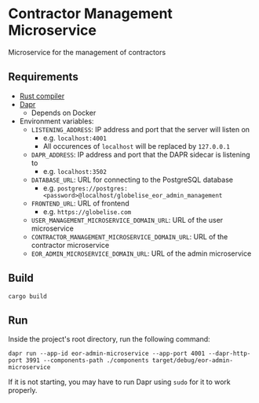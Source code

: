 # Contractor Management Microservice

Microservice for the management of contractors

## Requirements

- [Rust compiler](https://www.rust-lang.org/tools/install)
- [Dapr](https://docs.dapr.io/getting-started/)
  - Depends on Docker
- Environment variables:
  - `LISTENING_ADDRESS`: IP address and port that the server will listen on
    - e.g. `localhost:4001`
    - All occurences of `localhost` will be replaced by `127.0.0.1`
  - `DAPR_ADDRESS`: IP address and port that the DAPR sidecar is listening to
    - e.g. `localhost:3502`
  - `DATABASE_URL`: URL for connecting to the PostgreSQL database
    - e.g. `postgres://postgres:<password>@localhost/globelise_eor_admin_management`
  - `FRONTEND_URL`: URL of frontend
    - e.g. `https://globelise.com`
  - `USER_MANAGEMENT_MICROSERVICE_DOMAIN_URL`: URL of the user microservice
  - `CONTRACTOR_MANAGEMENT_MICROSERVICE_DOMAIN_URL`: URL of the contractor microservice
  - `EOR_ADMIN_MICROSERVICE_DOMAIN_URL`: URL of the admin microservice

## Build

```
cargo build
```

## Run

Inside the project's root directory, run the following command:

```
dapr run --app-id eor-admin-microservice --app-port 4001 --dapr-http-port 3991 --components-path ./components target/debug/eor-admin-microservice
```

If it is not starting, you may have to run Dapr using `sudo` for it to work properly.
